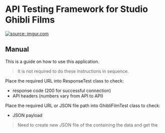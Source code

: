 # API Testing Framework for Studio Ghibli Films

<a href="https://imgur.com/Sk8wuRN"><img src="https://i.imgur.com/Sk8wuRNb.png" title="source: imgur.com" /></a>

## Manual

This is a guide on how to use this application.

> It is not required to do these instructions in sequence.

Place the required URL into ResponseTest class to check:

  - response code (200 for successful connection)
  - API headers (numbers vary from API to API)

Place the required URL or JSON file path into GhibliFilmTest class to check:

  - JSON payload

> Need to create new JSON file of the containing the data and get the  

